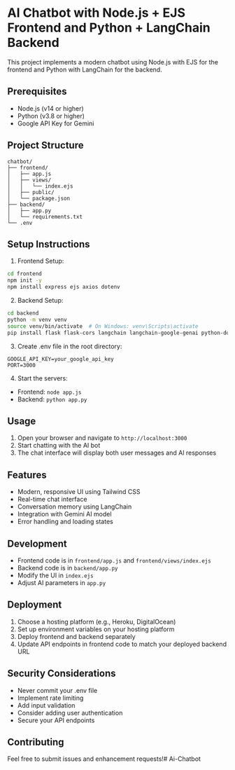# AI Chatbot with Node.js + EJS Frontend and Python + LangChain Backend

This project implements a modern chatbot using Node.js with EJS for the frontend and Python with LangChain for the backend.

## Prerequisites

- Node.js (v14 or higher)
- Python (v3.8 or higher)
- Google API Key for Gemini

## Project Structure

```
chatbot/
├── frontend/
│   ├── app.js
│   ├── views/
│   │   └── index.ejs
│   ├── public/
│   └── package.json
├── backend/
│   ├── app.py
│   └── requirements.txt
└── .env
```

## Setup Instructions

1. Frontend Setup:
```bash
cd frontend
npm init -y
npm install express ejs axios dotenv
```

2. Backend Setup:
```bash
cd backend
python -m venv venv
source venv/bin/activate  # On Windows: venv\Scripts\activate
pip install flask flask-cors langchain langchain-google-genai python-dotenv
```

3. Create .env file in the root directory:
```
GOOGLE_API_KEY=your_google_api_key
PORT=3000
```

4. Start the servers:
- Frontend: `node app.js`
- Backend: `python app.py`

## Usage

1. Open your browser and navigate to `http://localhost:3000`
2. Start chatting with the AI bot
3. The chat interface will display both user messages and AI responses

## Features

- Modern, responsive UI using Tailwind CSS
- Real-time chat interface
- Conversation memory using LangChain
- Integration with Gemini AI model
- Error handling and loading states

## Development

- Frontend code is in `frontend/app.js` and `frontend/views/index.ejs`
- Backend code is in `backend/app.py`
- Modify the UI in `index.ejs`
- Adjust AI parameters in `app.py`

## Deployment

1. Choose a hosting platform (e.g., Heroku, DigitalOcean)
2. Set up environment variables on your hosting platform
3. Deploy frontend and backend separately
4. Update API endpoints in frontend code to match your deployed backend URL

## Security Considerations

- Never commit your .env file
- Implement rate limiting
- Add input validation
- Consider adding user authentication
- Secure your API endpoints

## Contributing

Feel free to submit issues and enhancement requests!#   A i - C h a t b o t  
 